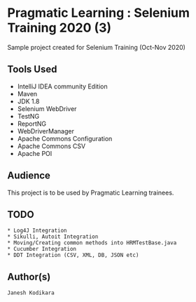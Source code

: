 # Pragmatic Learning : Selenium Training 2020 (3)
Sample project created for Selenium Training (Oct-Nov 2020)



## Tools Used 
   * IntelliJ IDEA community Edition 
   * Maven
   * JDK 1.8 
   * Selenium WebDriver 
   * TestNG 
   * ReportNG 
   * WebDriverManager 
   * Apache Commons Configuration 
   * Apache Commons CSV 
   * Apache POI 
   
   
## Audience 
This project is to be used by Pragmatic Learning trainees.

## TODO 
    * Log4J Integration 
    * Sikulli, Autoit Integration 
    * Moving/Creating common methods into HRMTestBase.java 
    * Cucumber Integration 
    * DDT Integration (CSV, XML, DB, JSON etc) 

## Author(s)
    Janesh Kodikara 
   


